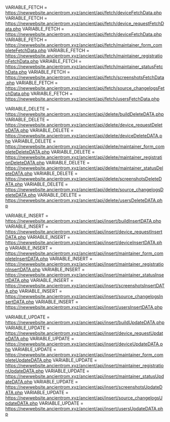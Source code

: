 VARIABLE_FETCH = https://newwebsite.ancientrom.xyz/ancient/api/fetch/deviceFetchData.php
VARIABLE_FETCH = https://newwebsite.ancientrom.xyz/ancient/api/fetch/device_requestFetchData.php
VARIABLE_FETCH = https://newwebsite.ancientrom.xyz/ancient/api/fetch/deviceFetchData.php
VARIABLE_FETCH = https://newwebsite.ancientrom.xyz/ancient/api/fetch/maintainer_form_completeFetchData.php
VARIABLE_FETCH = https://newwebsite.ancientrom.xyz/ancient/api/fetch/maintainer_registrationFetchData.php
VARIABLE_FETCH = https://newwebsite.ancientrom.xyz/ancient/api/fetch/maintainer_statusFetchData.php
VARIABLE_FETCH = https://newwebsite.ancientrom.xyz/ancient/api/fetch/screenshotsFetchData.php
VARIABLE_FETCH = https://newwebsite.ancientrom.xyz/ancient/api/fetch/source_changelogsFetchData.php
VARIABLE_FETCH = https://newwebsite.ancientrom.xyz/ancient/api/fetch/usersFetchData.php

VARIABLE_DELETE = https://newwebsite.ancientrom.xyz/ancient/api/delete/buildDeleteDATA.php
VARIABLE_DELETE = https://newwebsite.ancientrom.xyz/ancient/api/delete/device_requestDeleteDATA.php
VARIABLE_DELETE = https://newwebsite.ancientrom.xyz/ancient/api/delete/deviceDeleteDATA.php
VARIABLE_DELETE = https://newwebsite.ancientrom.xyz/ancient/api/delete/maintainer_form_completeDeleteDATA.php
VARIABLE_DELETE = https://newwebsite.ancientrom.xyz/ancient/api/delete/maintainer_registrationDeleteDATA.php
VARIABLE_DELETE = https://newwebsite.ancientrom.xyz/ancient/api/delete/maintainer_statusDeleteDATA.php
VARIABLE_DELETE = https://newwebsite.ancientrom.xyz/ancient/api/delete/screenshotsDeleteDATA.php
VARIABLE_DELETE = https://newwebsite.ancientrom.xyz/ancient/api/delete/source_changelogsDeleteDATA.php
VARIABLE_DELETE = https://newwebsite.ancientrom.xyz/ancient/api/delete/usersDeleteDATA.php

VARIABLE_INSERT = https://newwebsite.ancientrom.xyz/ancient/api/insert/buildInsertDATA.php
VARIABLE_INSERT = https://newwebsite.ancientrom.xyz/ancient/api/insert/device_requestInsertDATA.php
VARIABLE_INSERT = https://newwebsite.ancientrom.xyz/ancient/api/insert/deviceInsertDATA.php
VARIABLE_INSERT = https://newwebsite.ancientrom.xyz/ancient/api/insert/maintainer_form_completeInsertDATA.php
VARIABLE_INSERT = https://newwebsite.ancientrom.xyz/ancient/api/insert/maintainer_registrationInsertDATA.php
VARIABLE_INSERT = https://newwebsite.ancientrom.xyz/ancient/api/insert/maintainer_statusInsertDATA.php
VARIABLE_INSERT = https://newwebsite.ancientrom.xyz/ancient/api/insert/screenshotsInsertDATA.php
VARIABLE_INSERT = https://newwebsite.ancientrom.xyz/ancient/api/insert/source_changelogsInsertDATA.php
VARIABLE_INSERT = https://newwebsite.ancientrom.xyz/ancient/api/insert/usersInsertDATA.php

VARIABLE_UPDATE = https://newwebsite.ancientrom.xyz/ancient/api/insert/buildUpdateDATA.php
VARIABLE_UPDATE = https://newwebsite.ancientrom.xyz/ancient/api/insert/device_requestUpdateDATA.php
VARIABLE_UPDATE = https://newwebsite.ancientrom.xyz/ancient/api/insert/deviceUpdateDATA.php
VARIABLE_UPDATE = https://newwebsite.ancientrom.xyz/ancient/api/insert/maintainer_form_completeUpdateDATA.php
VARIABLE_UPDATE = https://newwebsite.ancientrom.xyz/ancient/api/insert/maintainer_registrationUpdateDATA.php
VARIABLE_UPDATE = https://newwebsite.ancientrom.xyz/ancient/api/insert/maintainer_statusUpdateDATA.php
VARIABLE_UPDATE = https://newwebsite.ancientrom.xyz/ancient/api/insert/screenshotsUpdateDATA.php
VARIABLE_UPDATE = https://newwebsite.ancientrom.xyz/ancient/api/insert/source_changelogsUpdateDATA.php
VARIABLE_UPDATE = https://newwebsite.ancientrom.xyz/ancient/api/insert/usersUpdateDATA.php
